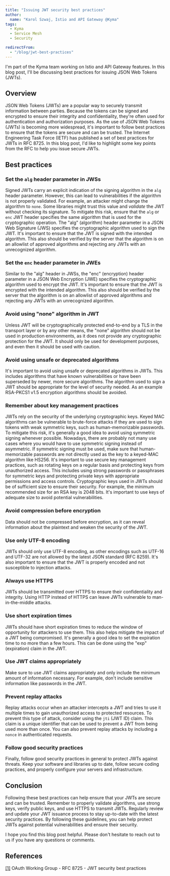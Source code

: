 ```yaml
---
title: "Issuing JWT security best practices"
author: 
  name: "Karol Szwaj, Istio and API Gateway @Kyma"
tags:
  - Kyma
  - Service Mesh
  - Security

redirectFrom:
  - "/blog/jwt-best-practices"
---
```


I'm part of the Kyma team working on Istio and API Gateway features. In this blog post, I'll be discussing best practices for issuing JSON Web Tokens (JWTs).

## Overview

JSON Web Tokens (JWTs) are a popular way to securely transmit information between parties. Because the tokens can be signed and encrypted to ensure their integrity and confidentiality, they're often used for authentication and authorization purposes.
As the use of JSON Web Tokens (JWTs) is becoming more widespread, it's important to follow best practices to ensure that the tokens are secure and can be trusted. The Internet Engineering Task Force (IETF) has published a set of best practices for JWTs in RFC 8725. In this blog post, I'd like to highlight some key points from the RFC to help you issue secure JWTs.

## Best practices

### Set the `alg` header parameter in JWSs

Signed JWTs carry an explicit indication of the signing algorithm in the `alg` header parameter. However, this can lead to vulnerabilities if the algorithm is not properly validated. For example, an attacker might change the algorithm to `none`. Some libraries might trust this value and *validate* the JWT without checking its signature. To mitigate this risk, ensure that the `alg` or `enc` JWT header specifies the same algorithm that is used for the cryptographic operation.
The "alg" (algorithm) header parameter in a JSON Web Signature (JWS) specifies the cryptographic algorithm used to sign the JWT. It's important to ensure that the JWT is signed with the intended algorithm. This also should be verified by the server that the algorithm is on an allowlist of approved algorithms and rejecting any JWTs with an unrecognized algorithm.

### Set the `enc` header parameter in JWEs

Similar to the "alg" header in JWSs, the "enc" (encryption) header parameter in a JSON Web Encryption (JWE) specifies the cryptographic algorithm used to encrypt the JWT. It's important to ensure that the JWT is encrypted with the intended algorithm. This also should be verified by the server that the algorithm is on an allowlist of approved algorithms and rejecting any JWTs with an unrecognized algorithm.

### Avoid using "none" algorithm in JWT

Unless JWT will be cryptographically protected end-to-end by a TLS in the transport layer or by any other means, the "none" algorithm should not be used in production environments, as it does not provide any cryptographic protection for the JWT. It should only be used for development purposes, and even then it should be used with caution.

### Avoid using unsafe or deprecated algorithms

It's important to avoid using unsafe or deprecated algorithms in JWTs. This includes algorithms that have known vulnerabilities or have been superseded by newer, more secure algorithms.
The algorithm used to sign a JWT should be appropriate for the level of security needed. As an example RSA-PKCS1 v1.5 encryption algorithms should be avoided.

### Remember about key management practices

JWTs rely on the security of the underlying cryptographic keys. Keyed MAC algorithms can be vulnerable to brute-force attacks if they are used to sign tokens with weak symmetric keys, such as human-memorizable passwords. To mitigate this risk, it's generally a good idea to avoid using symmetric signing whenever possible. Nowadays, there are probably not many use cases where you would have to use symmetric signing instead of asymmetric. If symmetric signing must be used,  make sure that human-memorizable passwords are not directly used as the key to a keyed-MAC algorithm like HS256.
It's important to use secure key management practices, such as rotating keys on a regular basis and protecting keys from unauthorized access. This includes using strong passwords or passphrases for symmetric keys and protecting private keys with appropriate permissions and access controls. 
Cryptographic keys used in JWTs should be of sufficient size to ensure their security. For example, the minimum recommended size for an RSA key is 2048 bits. It's important to use keys of adequate size to avoid potential vulnerabilities.

### Avoid compression before encryption

Data should not be compressed before encryption, as it can reveal information about the plaintext and weaken the security of the JWT.

### Use only UTF-8 encoding

JWTs should only use UTF-8 encoding, as other encodings such as UTF-16 and UTF-32 are not allowed by the latest JSON standard (RFC 8259). It's also important to ensure that the JWT is properly encoded and not susceptible to injection attacks.

### Always use HTTPS

JWTs should be transmitted over HTTPS to ensure their confidentiality and integrity. Using HTTP instead of HTTPS can leave JWTs vulnerable to man-in-the-middle attacks.

### Use short expiration times 

JWTs should have short expiration times to reduce the window of opportunity for attackers to use them. This also helps mitigate the impact of a JWT being compromised. It's generally a good idea to set the expiration time to no more than a few hours. This can be done using the "exp" (expiration) claim in the JWT.

### Use JWT claims appropriately

Make sure to use JWT claims appropriately and only include the minimum amount of information necessary. For example, don't include sensitive information like passwords in the JWT.

### Prevent replay attacks

Replay attacks occur when an attacker intercepts a JWT and tries to use it multiple times to gain unauthorized access to protected resources. To prevent this type of attack, consider using the `jti` (JWT ID) claim. This claim is a unique identifier that can be used to prevent a JWT from being used more than once.
You can also prevent replay attacks by including a `nonce` in authenticated requests.

### Follow good security practices

Finally, follow good security practices in general to protect JWTs against threats. Keep your software and libraries up to date, follow secure coding practices, and properly configure your servers and infrastructure.

## Conclusion

Following these best practices can help ensure that your JWTs are secure and can be trusted. Remember to properly validate algorithms, use strong keys, verify public keys, and use HTTPS to transmit JWTs. Regularly review and update your JWT issuance process to stay up-to-date with the latest security practices.
By following these guidelines, you can help protect JWTs against potential vulnerabilities and ensure their security. 

I hope you find this blog post helpful. Please don't hesitate to reach out to us if you have any questions or comments.

## References

[[1]](https://datatracker.ietf.org/doc/html/rfc8725) OAuth Working Group - RFC 8725 - JWT security best practices